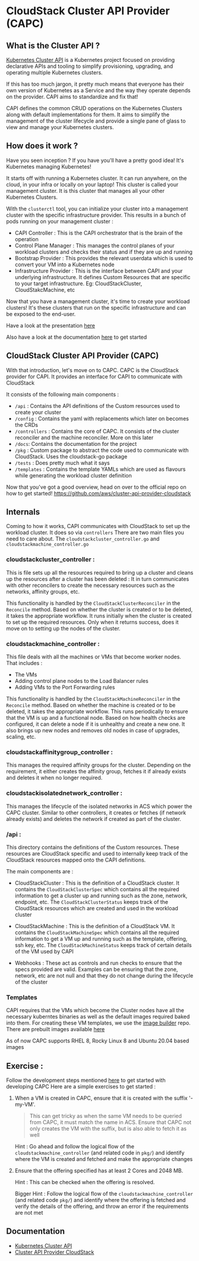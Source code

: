 # CloudStack Cluster API Provider (CAPC)

## What is the Cluster API ?

[Kubernetes Cluster API](https://cluster-api.sigs.k8s.io/) is a Kubernetes project focused on providing declarative APIs and tooling to simplify provisioning, upgrading, and operating multiple Kubernetes clusters.

If this has too much jargon, it pretty much means that everyone has their own version of Kubernetes as a Service and the way they operate depends on the provider. CAPI aims to standardize and fix that!

CAPI defines the common CRUD operations on the Kubernetes Clusters along with default implementations for them. It aims to simplify the management of the cluster lifecycle and provide a single pane of glass to view and manage your Kubernetes clusters.

## How does it work ?

Have you seen inception ? If you have you'll have a pretty good idea! It's Kubernetes managing Kubernetes!

It starts off with running a Kubernetes cluster. It can run anywhere, on the cloud, in your infra or locally on your laptop!
This cluster is called your management cluster. It is this cluster that manages all your other Kubernetes Clusters.

With the `clusterctl` tool, you can initialize your cluster into a management cluster with the specific infrastructure provider.
This results in a bunch of pods running on your management cluster :
- CAPI Controller : This is the CAPI orchestrator that is the brain of the operation
- Control Plane Manager : This manages the control planes of your workload clusters and checks their status and if they are up and running
- Bootstrap Provider : This provides the relevant userdata which is used to convert your VM into a Kubernetes node
- Infrastructure Provider : This is the interface between CAPI and your underlying infrastructure. It defines Custom Resources that are specific to your target infrastructure. Eg: CloudStackCluster, CloudStakcMachine, etc

Now that you have a management cluster, it's time to create your workload clusters! It's these clusters that run on the specific infrastructure and can be exposed to the end-user.

Have a look at the presentation [here](https://docs.google.com/presentation/d/1DTUOaL74pzzd7vwp07a8la1fxxEOnZYoJehjVyyeMQs/edit?usp=sharing)

Also have a look at the documentation [here](https://cluster-api-cloudstack.sigs.k8s.io/) to get started

## CloudStack Cluster API Provider (CAPC)

With that introduction, let's move on to CAPC. CAPC is the CloudStack provider for CAPI. It provides an interface for CAPI to communicate with CloudStack

It consists of the following main components :
- `/api` : Contains the API definitions of the Custom resources used to create your cluster
- `/config` : Contains the yaml with replacements which later on becomes the CRDs
- `/controllers` : Contains the core of CAPC. It consists of the cluster reconciler and the machine reconciler. More on this later
- `/docs`: Contains the documentation for the project
- `/pkg` : Custom package to abstract the code used to communicate with CloudStack. Uses the cloudstack-go package
- `/tests` : Does pretty much what it says
- `/templates` : Contains the template YAMLs which are used as flavours while generating the workload cluster definition

Now that you've got a good overview, head on over to the official repo on how to get started! https://github.com/aws/cluster-api-provider-cloudstack

## Internals

Coming to how it works, CAPI communicates with CloudStack to set up the workload cluster. It does so via `controllers`
There are two main files you need to care about. The `cloudstackcluster_controller.go` and `cloudstackmachine_controller.go`

### cloudstackcluster_controller :

This is file sets up all the resources required to bring up a cluster and cleans up the resources after a cluster has been deleted :
It in turn communicates with other reconcilers to create the necessary resources such as the networks, affinity groups, etc.

This functionality is handled by the `CloudStackClusterReconciler` in the `Reconcile` method. Based on whether the cluster is created or to be deleted, it takes the appropriate workflow. It runs initially when the cluster is created to set up the required resources. Only when it returns success, does it move on to setting up the nodes of the cluster.

### cloudstackmachine_controller :

This file deals with all the machines or VMs that become worker nodes. That includes :
- The VMs
- Adding control plane nodes to the Load Balancer rules
- Adding VMs to the Port Forwarding rules

This functionality is handled by the `CloudStackMachineReconciler` in the `Reconcile` method. Based on whether the machine is created or to be deleted, it takes the appropriate workflow. This runs periodically to ensure that the VM is up and a functional node. Based on how health checks are configured, it can delete a node if it is unhealthy and create a new one. It also brings up new nodes and removes old nodes in case of upgrades, scaling, etc.

### cloudstackaffinitygroup_controller :

This manages the required affinity groups for the cluster. Depending on the requirement, it either creates the affinity group, fetches it if already exists and deletes it when no longer required.

### cloudstackisolatednetwork_controller :

This manages the lifecycle of the isolated networks in ACS which power the CAPC cluster. Similar to other controllers, it creates or fetches (if network already exists) and deletes the network if created as part of the cluster.


### /api :

This directory contains the definitions of the Custom resources. These resources are CloudStack specific and used to internally keep track of the CloudStack resources mapped onto the CAPI definitions.

The main components are :

- CloudStackCluster : This is the definition of a CloudStack cluster. It contains the `CloudStackClusterSpec` which contains all the required information to get a cluster up and running such as the zone, network, endpoint, etc. The `CloudStackClusterStatus` keeps track of the CloudStack resources which are created and used in the workload cluster

- CloudStackMachine :  This is the definition of a CloudStack VM. It contains the `CloudStackMachineSpec` which contains all the required information to get a VM up and running such as the template, offering, ssh key, etc. The `CloudStackMachineStatus` keeps track of certain details of the VM used by CAPI

- Webhooks : These act as controls and run checks to ensure that the specs provided are valid. Examples can be ensuring that the zone, network, etc are not null and that they do not change during the lifecycle of the cluster


### Templates

CAPI requires that the VMs which become the Cluster nodes have all the necessary kuberntes binaries as well as the default images required baked into them. For creating these VM templates, we use the [image builder](https://github.com/kubernetes-sigs/image-builder) repo.
There are prebuilt images available [here](http://packages.shapeblue.com/cluster-api-provider-cloudstack/images/)

As of now CAPC supports RHEL 8, Rocky Linux 8 and Ubuntu 20.04 based images

## Exercise :

Follow the development steps mentioned [here](https://cluster-api-cloudstack.sigs.k8s.io/development/index.html) to get started with developing CAPC
Here are a simple exercises to get started :

1.  When a VM is created in CAPC, ensure that it is created with the suffix '-my-VM'.
    > This can get tricky as when the same VM needs to be queried from CAPC, it must match the name in ACS. Ensure that CAPC not only creates the VM with the suffix, but is also able to fetch it as well

    Hint : Go ahead and follow the logical flow of the `cloudstackmachine_controller` (and related code in `pkg/`) and identify where the VM is created and fetched and make the appropriate changes

2. Ensure that the offering specified has at least 2 Cores and 2048 MB.

    Hint : This can be checked when the offering is resolved.

    Bigger Hint : Follow the logical flow of the `cloudstackmachine_controller` (and related code `pkg/`) and identify where the offering is fetched and verify the details of the offering, and throw an error if the requirements are not met

## Documentation

- [Kubernetes Cluster API](https://cluster-api.sigs.k8s.io/)
- [Cluster API Provider CloudStack](https://cluster-api-cloudstack.sigs.k8s.io/)
